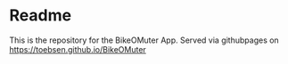 # Readme

This is the repository for the BikeOMuter App. Served via githubpages on https://toebsen.github.io/BikeOMuter